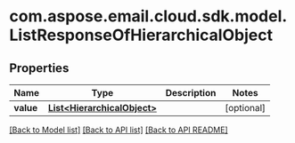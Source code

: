 
# com.aspose.email.cloud.sdk.model.ListResponseOfHierarchicalObject

## Properties
Name | Type | Description | Notes
------------ | ------------- | ------------- | -------------
**value** | [**List&lt;HierarchicalObject&gt;**](HierarchicalObject.md) |  |  [optional]


[[Back to Model list]](README.md#documentation-for-models) [[Back to API list]](README.md#documentation-for-api-endpoints) [[Back to API README]](README.md)

